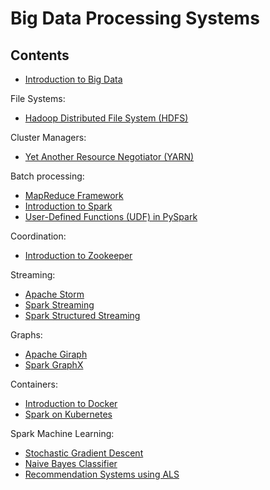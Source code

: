 # Big Data Processing Systems

## Contents


- [Introduction to Big Data](BigData_Intro.pdf)

File Systems:
- [Hadoop Distributed File System (HDFS)](BigData_HDFS.pdf)

Cluster Managers:
- [Yet Another Resource Negotiator (YARN)](BigData_YARN.pdf)

Batch processing:
- [MapReduce Framework](BigData_MapReduce.pdf)
- [Introduction to Spark](BigData_Spark.pdf)
- [User-Defined Functions (UDF) in PySpark](BigData_PySpark_UDF.pdf)

Coordination:
- [Introduction to Zookeeper](BigData_Zookeeper.pdf)

Streaming:
- [Apache Storm](BigData_Storm.pdf)
- [Spark Streaming](BigData_Spark_Streaming.pdf)
- [Spark Structured Streaming](BigData_Spark_Streaming_Structured.pdf)

Graphs:
- [Apache Giraph](BigData_Giraph.pdf)
- [Spark GraphX](BigData_GraphX.pdf)

Containers:
- [Introduction to Docker](BigData_Docker.pdf)
- [Spark on Kubernetes](BigData_Spark_K8s.pdf)


Spark Machine Learning:
- [Stochastic Gradient Descent](Spark_MLlib_Distributed_SGD.pdf)
- [Naive Bayes Classifier](Spark_MLlib_NaiveBayes.pdf)
- [Recommendation Systems using ALS](BigData_ML_RecomSystems.pdf)
